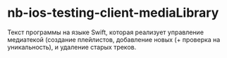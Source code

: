 # nb-ios-testing-client-mediaLibrary
Текст программы на языке Swift, которая реализует управление медиатекой (создание плейлистов, добавление новых (+ проверка на уникальность), и удаление старых треков.
